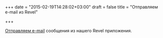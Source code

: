 +++
date = "2015-02-19T14:28:02+03:00"
draft = false
title = "Отправляем e-mail из Revel"

+++

<p><a href="http://whizdumb.me/2015/02/16/sending-emails-from-revel-app/">Отправляем e-mail</a> сообщения из нашего Revel приложения.</p>

